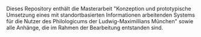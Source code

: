 Dieses Repository enthält die Masterarbeit "Konzeption und prototypische Umsetzung eines mit standortbasierten Informationen arbeitenden Systems für die Nutzer des Philologicums der Ludwig-Maximillians München" sowie alle Anhänge, die im Rahmen der Bearbeitung entstanden sind.
